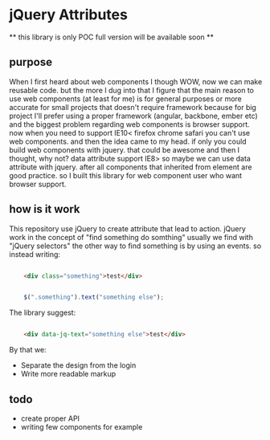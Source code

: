 # jQuery Attributes

** this library is only POC full version will be available soon **

## purpose

When I first heard about web components I though WOW, now we
can make reusable code. but the more I dug into that I figure that the main reason to use web components (at least for me) is for general purposes or more accurate for small projects that doesn't require framework because for big project I'll prefer using a proper framework (angular, backbone, ember etc) and the biggest problem regarding web components is browser support. now when you need to support IE10< firefox chrome safari you can't use web components. and then the idea came to my head. if only you could build web components with jquery. that could be awesome and then I thought, why not? data attribute support IE8> so maybe we can use data attribute with jquery. after all components that inherited from element are good practice.
so I built this library for web component user who want browser support.

## how is it work

This repository use jQuery to create attribute that lead to action.
jQuery work in the concept of "find something do somthing" usually we find with "jQuery selectors"
the other way to find something is by using an events.
so instead writing:

```html

    <div class="something">test</div>

```

```js

    $(".something").text("something else");

```

The library suggest:

```html

    <div data-jq-text="something else">test</div>

```

By that we:

* Separate the design from the login
* Write more readable markup


## todo

- create proper API
- writing few components for example
